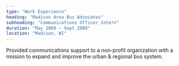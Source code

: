 ```yaml
---
type: "Work Experience"
heading: "Madison Area Bus Advocates"
subheading: "Communications Officer Intern"
duration: "May 2009 – Sept 2009"
location: "Madison, WI"
---
```


Provided communications support to a non-profit organization with a mission to expand and improve the urban & regional bus system.
